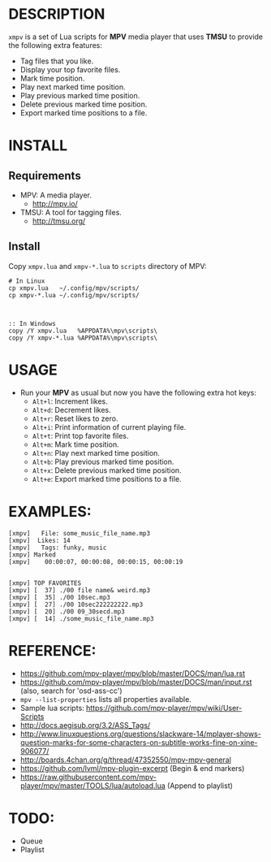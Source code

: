 # DESCRIPTION
`xmpv` is a set of Lua scripts for **MPV** media player that uses **TMSU** to provide the following extra features:
  
  * Tag files that you like.
  * Display your top favorite files.
  * Mark time position.
  * Play next marked time position.
  * Play previous marked time position.
  * Delete previous marked time position.
  * Export marked time positions to a file.

# INSTALL

## Requirements
* MPV: A media player. 
  * http://mpv.io/
* TMSU: A tool for tagging files. 
  * http://tmsu.org/
  
## Install
Copy `xmpv.lua` and `xmpv-*.lua` to `scripts` directory of MPV:

    # In Linux
    cp xmpv.lua   ~/.config/mpv/scripts/
    cp xmpv-*.lua ~/.config/mpv/scripts/



    :: In Windows
    copy /Y xmpv.lua   %APPDATA%\mpv\scripts\
    copy /Y xmpv-*.lua %APPDATA%\mpv\scripts\


# USAGE
* Run your **MPV** as usual but now you have the following extra hot keys:
  * `Alt+l`: Increment likes.
  * `Alt+d`: Decrement likes.
  * `Alt+r`: Reset likes to zero.
  * `Alt+i`: Print information of current playing file.
  * `Alt+t`: Print top favorite files.
  * `Alt+m`: Mark time position.
  * `Alt+n`: Play next marked time position.
  * `Alt+b`: Play previous marked time position.
  * `Alt+x`: Delete previous marked time position.
  * `Alt+e`: Export marked time positions to a file.

# EXAMPLES:

    [xmpv]   File: some_music_file_name.mp3
    [xmpv]  Likes: 14
    [xmpv]   Tags: funky, music
    [xmpv] Marked
    [xmpv]    00:00:07, 00:00:08, 00:00:15, 00:00:19


    [xmpv] TOP FAVORITES
    [xmpv] [  37] ./00 file name& weird.mp3
    [xmpv] [  35] ./00 10sec.mp3
    [xmpv] [  27] ./00 10sec222222222.mp3
    [xmpv] [  20] ./00 09_30secd.mp3
    [xmpv] [  14] ./some_music_file_name.mp3



# REFERENCE: 
* https://github.com/mpv-player/mpv/blob/master/DOCS/man/lua.rst
* https://github.com/mpv-player/mpv/blob/master/DOCS/man/input.rst (also, search for 'osd-ass-cc')
* `mpv --list-properties` lists all properties available.
* Sample lua scripts: https://github.com/mpv-player/mpv/wiki/User-Scripts
* http://docs.aegisub.org/3.2/ASS_Tags/
* http://www.linuxquestions.org/questions/slackware-14/mplayer-shows-question-marks-for-some-characters-on-subtitle-works-fine-on-xine-906077/
* http://boards.4chan.org/g/thread/47352550/mpv-mpv-general
* https://github.com/lvml/mpv-plugin-excerpt (Begin & end markers)
* https://raw.githubusercontent.com/mpv-player/mpv/master/TOOLS/lua/autoload.lua  (Append to playlist)

# TODO: 
* Queue
* Playlist

